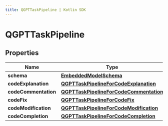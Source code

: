 ```yaml
---
title: QGPTTaskPipeline | Kotlin SDK
---
```




# QGPTTaskPipeline

## Properties
Name | Type | Description | Notes
------------ | ------------- | ------------- | -------------
**schema** | [**EmbeddedModelSchema**](EmbeddedModelSchema) |  |  [optional]
**codeExplanation** | [**QGPTTaskPipelineForCodeExplanation**](QGPTTaskPipelineForCodeExplanation) |  |  [optional]
**codeCommentation** | [**QGPTTaskPipelineForCodeCommentation**](QGPTTaskPipelineForCodeCommentation) |  |  [optional]
**codeFix** | [**QGPTTaskPipelineForCodeFix**](QGPTTaskPipelineForCodeFix) |  |  [optional]
**codeModification** | [**QGPTTaskPipelineForCodeModification**](QGPTTaskPipelineForCodeModification) |  |  [optional]
**codeCompletion** | [**QGPTTaskPipelineForCodeCompletion**](QGPTTaskPipelineForCodeCompletion) |  |  [optional]





